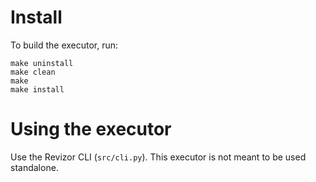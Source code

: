 # Install
To build the executor, run:

```
make uninstall
make clean
make
make install
```

# Using the executor

Use the Revizor CLI (`src/cli.py`).
This executor is not meant to be used standalone.
